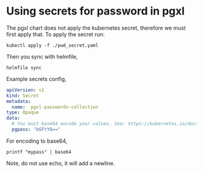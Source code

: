 # Using secrets for password in pgxl

The pgxl chart does not apply the kubernetes secret, therefore we must first apply that. To apply the secret run:
```shell
kubectl apply -f ./pwd_secret.yaml
```

Then you sync with helmfile,
```shell
helmfile sync
```

Example secrets config,
```yaml
apiVersion: v1
kind: Secret
metadata:
  name:  pgxl-passwords-collection
type: Opaque
data:
  # You must base64 encode your values. See: https://kubernetes.io/docs/concepts/configuration/secret/
  pgpass: "bGFtYQ=="
```

For encoding to base64, 
```shell
printf "mypass" | base64
```
Note, do not use echo, it will add a newline.
